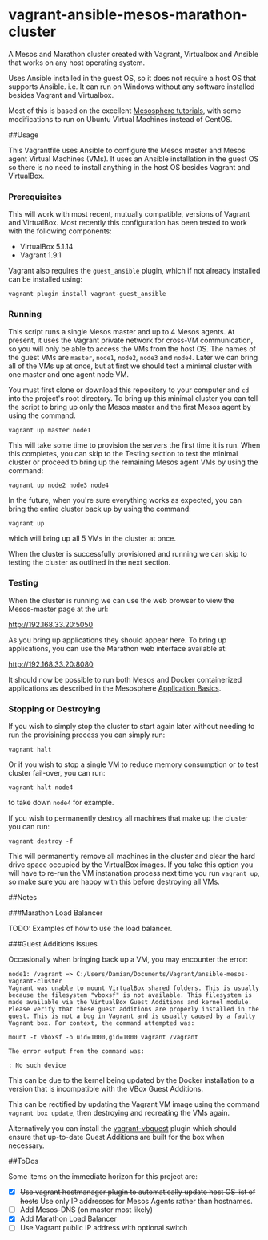

vagrant-ansible-mesos-marathon-cluster
====

A Mesos and Marathon cluster created with Vagrant, Virtualbox and Ansible that works on any host operating system.

Uses Ansible installed in the guest OS, so it does not require a host OS that supports Ansible. i.e. It can run on Windows without any software installed besides Vagrant and Virtualbox.

Most of this is based on the excellent [Mesosphere tutorials](https://open.mesosphere.com/advanced-course/recreating-the-cluster-using-ansible/), with some modifications to run on Ubuntu Virtual Machines instead of CentOS.


##Usage

This Vagrantfile uses Ansible to configure the Mesos master and Mesos agent Virtual Machines (VMs). It uses an Ansible installation in the guest OS so there is no need to install anything in the host OS besides Vagrant and VirtualBox.


### Prerequisites

This will work with most recent, mutually compatible, versions of Vagrant and VirtualBox. Most recently this configuration has been tested to work with the following components:
* VirtualBox 5.1.14
* Vagrant 1.9.1

Vagrant also requires the `guest_ansible` plugin, which if not already installed can be installed using:

```vagrant plugin install vagrant-guest_ansible```


### Running

This script runs a single Mesos master and up to 4 Mesos agents. At present, it uses the Vagrant private network for cross-VM communication, so you will only be able to access the VMs from the host OS. The names of the guest VMs are `master`, `node1`, `node2`, `node3` and `node4`. Later we can bring all of the VMs up at once, but at first we should test a minimal cluster with one master and one agent node VM. 

You must first clone or download this repository to your computer and `cd` into the project's root directory. To bring up this minimal cluster you can tell the script to bring up only the Mesos master and the first Mesos agent by using the command. 

```vagrant up master node1```

This will take some time to provision the servers the first time it is run. When this completes, you can skip to the Testing section to test the minimal cluster or proceed to bring up the remaining Mesos agent VMs by using the command:

```vagrant up node2 node3 node4```

In the future, when you're sure everything works as expected, you can bring the entire cluster back up by using the command:

```vagrant up```

which will bring up all 5 VMs in the cluster at once.

When the cluster is successfully provisioned and running we can skip to testing the cluster as outlined in the next section.


### Testing

When the cluster is running we can use the web browser to view the Mesos-master page at the url:

<http://192.168.33.20:5050>

As you bring up applications they should appear here. To bring up applications, you can use the Marathon web interface available at:

<http://192.168.33.20:8080>

It should now be possible to run both Mesos and Docker containerized applications as described in the Mesosphere [Application Basics](https://mesosphere.github.io/marathon/docs/application-basics.html).


### Stopping or Destroying

If you wish to simply stop the cluster to start again later without needing to run the provisining process you can simply run:

```vagrant halt```

Or if you wish to stop a single VM to reduce memory consumption or to test cluster fail-over, you can run:

```vagrant halt node4```

to take down `node4` for example.

If you wish to permanently destroy all machines that make up the cluster you can run:

```vagrant destroy -f```

This will permanently remove all machines in the cluster and clear the hard drive space occupied by the VirtualBox images. If you take this option you will have to re-run the VM instanation process next time you run `vagrant up`, so make sure you are happy with this before destroying all VMs.

##Notes

###Marathon Load Balancer

TODO: Examples of how to use the load balancer.

###Guest Additions Issues

Occasionally when bringing back up a VM, you may encounter the error:

```
node1: /vagrant => C:/Users/Damian/Documents/Vagrant/ansible-mesos-vagrant-cluster
Vagrant was unable to mount VirtualBox shared folders. This is usually
because the filesystem "vboxsf" is not available. This filesystem is
made available via the VirtualBox Guest Additions and kernel module.
Please verify that these guest additions are properly installed in the
guest. This is not a bug in Vagrant and is usually caused by a faulty
Vagrant box. For context, the command attempted was:

mount -t vboxsf -o uid=1000,gid=1000 vagrant /vagrant

The error output from the command was:

: No such device
```

This can be due to the kernel being updated by the Docker installation to a version that is incompatible with the VBox Guest Additions.

This can be rectified by updating the Vagrant VM image using the command `vagrant box update`, then destroying and recreating the VMs again.

Alternatively you can install the [vagrant-vbguest](https://github.com/dotless-de/vagrant-vbguest) plugin which should ensure that up-to-date Guest Additions are built for the box when necessary.

##ToDos

Some items on the immediate horizon for this project are:

* [x] ~~Use vagrant hostmanager plugin to automatically update host OS list of hosts~~ Use only IP addresses for Mesos Agents rather than hostnames.
* [ ] Add Mesos-DNS (on master most likely)
* [x] Add Marathon Load Balancer
* [ ] Use Vagrant public IP address with optional switch
